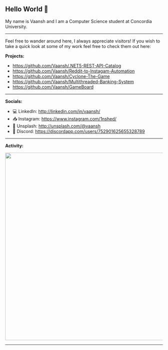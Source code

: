 ## Hello World 👋

My name is Vaansh and I am a Computer Science student at Concordia University.

---

Feel free to wander around here, I always appreciate visitors! If you wish to take a quick look at some of my work feel free to check them out here:

**Projects:**

- https://github.com/Vaansh/.NET5-REST-API-Catalog
- https://github.com/Vaansh/Reddit-to-Instagam-Automation
- https://github.com/Vaansh/Cyclone-The-Game
- https://github.com/Vaansh/Multithreaded-Banking-System
- https://github.com/Vaansh/GameBoard

---
**Socials:**

- 💻 LinkedIn: http://linkedin.com/in/vaansh/
- 📥 Instagram: https://www.instagram.com/1nshed/
- 📸 Unsplash: http://unsplash.com/@vaansh
- 🤠 Discord: https://discordapp.com/users/752901625655328789
---

**Activity:**

<center>
  <a href="https://wakatime.com"><img src="https://wakatime.com/share/@64bf6966-7808-4cb0-8971-3e51af53445f/6acf2fb6-ba96-420a-b9cb-a373bd912c90.png" width="600"/></a>
</center>

---
